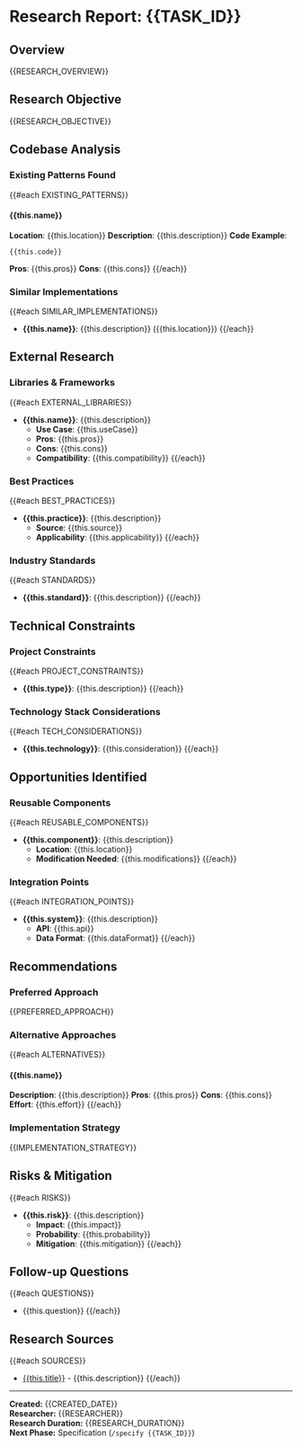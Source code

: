 # Research Report: {{TASK_ID}}

## Overview
{{RESEARCH_OVERVIEW}}

## Research Objective
{{RESEARCH_OBJECTIVE}}

## Codebase Analysis

### Existing Patterns Found
{{#each EXISTING_PATTERNS}}
#### {{this.name}}
**Location**: {{this.location}}
**Description**: {{this.description}}
**Code Example**:
```{{this.language}}
{{this.code}}
```
**Pros**: {{this.pros}}
**Cons**: {{this.cons}}
{{/each}}

### Similar Implementations
{{#each SIMILAR_IMPLEMENTATIONS}}
- **{{this.name}}**: {{this.description}} ({{this.location}})
{{/each}}

## External Research

### Libraries & Frameworks
{{#each EXTERNAL_LIBRARIES}}
- **{{this.name}}**: {{this.description}}
  - **Use Case**: {{this.useCase}}
  - **Pros**: {{this.pros}}
  - **Cons**: {{this.cons}}
  - **Compatibility**: {{this.compatibility}}
{{/each}}

### Best Practices
{{#each BEST_PRACTICES}}
- **{{this.practice}}**: {{this.description}}
  - **Source**: {{this.source}}
  - **Applicability**: {{this.applicability}}
{{/each}}

### Industry Standards
{{#each STANDARDS}}
- **{{this.standard}}**: {{this.description}}
{{/each}}

## Technical Constraints

### Project Constraints
{{#each PROJECT_CONSTRAINTS}}
- **{{this.type}}**: {{this.description}}
{{/each}}

### Technology Stack Considerations
{{#each TECH_CONSIDERATIONS}}
- **{{this.technology}}**: {{this.consideration}}
{{/each}}

## Opportunities Identified

### Reusable Components
{{#each REUSABLE_COMPONENTS}}
- **{{this.component}}**: {{this.description}}
  - **Location**: {{this.location}}
  - **Modification Needed**: {{this.modifications}}
{{/each}}

### Integration Points
{{#each INTEGRATION_POINTS}}
- **{{this.system}}**: {{this.description}}
  - **API**: {{this.api}}
  - **Data Format**: {{this.dataFormat}}
{{/each}}

## Recommendations

### Preferred Approach
{{PREFERRED_APPROACH}}

### Alternative Approaches
{{#each ALTERNATIVES}}
#### {{this.name}}
**Description**: {{this.description}}
**Pros**: {{this.pros}}
**Cons**: {{this.cons}}
**Effort**: {{this.effort}}
{{/each}}

### Implementation Strategy
{{IMPLEMENTATION_STRATEGY}}

## Risks & Mitigation
{{#each RISKS}}
- **{{this.risk}}**: {{this.description}}
  - **Impact**: {{this.impact}}
  - **Probability**: {{this.probability}}
  - **Mitigation**: {{this.mitigation}}
{{/each}}

## Follow-up Questions
{{#each QUESTIONS}}
- {{this.question}}
{{/each}}

## Research Sources
{{#each SOURCES}}
- [{{this.title}}]({{this.url}}) - {{this.description}}
{{/each}}

---
**Created:** {{CREATED_DATE}}  
**Researcher:** {{RESEARCHER}}  
**Research Duration:** {{RESEARCH_DURATION}}  
**Next Phase:** Specification (`/specify {{TASK_ID}}`)
